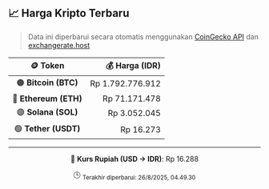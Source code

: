 

<!-- HARGA_KRIPTO -->
## 📈 Harga Kripto Terbaru

> Data ini diperbarui secara otomatis menggunakan [CoinGecko API](https://www.coingecko.com/) dan [exchangerate.host](https://exchangerate.host/)

<div align="center">

| 🪙 Token | 💰 Harga (IDR) |
|:------:|---------------:|
| 🟠 **Bitcoin (BTC)**   | Rp 1.792.776.912 |
| 🔵 **Ethereum (ETH)**  | Rp 71.171.478 |
| 🟣 **Solana (SOL)**    | Rp 3.052.045 |
| 🟢 **Tether (USDT)**   | Rp 16.273 |

---

💱 **Kurs Rupiah (USD → IDR)**: Rp 16.288

🕒 <sub>Terakhir diperbarui: 26/8/2025, 04.49.30</sub>

</div>
<!-- /HARGA_KRIPTO -->